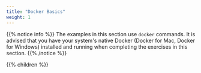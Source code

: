 ```yaml
---
title: "Docker Basics"
weight: 1
---
```


{{% notice info %}}
The examples in this section use `docker` commands. It is advised that you have your system's native Docker (Docker for Mac, Docker for Windows) installed and running when completing the exercises in this section.
{{% /notice %}}


{{% children %}}
